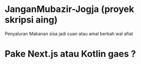 # JanganMubazir-Jogja (proyek skripsi aing)
Penyaluran Makanan sisa jadi cuan atau amal berkah wal afiat

# Pake Next.js atau Kotlin gaes ?
